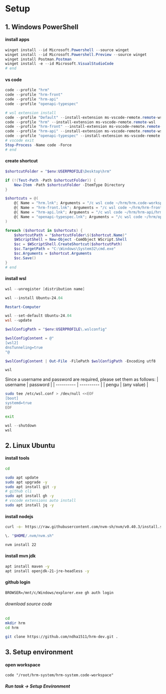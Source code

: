 # Setup

## 1. Windows PowerShell

#### install apps

```powershell
winget install --id Microsoft.Powershell --source winget
winget install --id Microsoft.Powershell.Preview --source winget
winget install Postman.Postman
winget install -e --id Microsoft.VisualStudioCode
# end
```

#### vs code

```powershell
code --profile "hrm"
code --profile "hrm-front"
code --profile "hrm-api"
code --profile "openapi-typespec"

# wsl extension install
code --profile "Default" --install-extension ms-vscode-remote.remote-wsl
code --profile "hrm" --install-extension ms-vscode-remote.remote-wsl
code --profile "hrm-front" --install-extension ms-vscode-remote.remote-wsl
code --profile "hrm-api" --install-extension ms-vscode-remote.remote-wsl
code --profile "openapi-typespec" --install-extension ms-vscode-remote.remote-wsl
# vscode exit
Stop-Process -Name code -Force
# end
```

#### create shortcut

```powershell
$shortcutFolder = "$env:USERPROFILE\Desktop\hrm"

if (!(Test-Path -Path $shortcutFolder)) {
    New-Item -Path $shortcutFolder -ItemType Directory
}

$shortcuts = @(
    @{ Name = "hrm.lnk"; Arguments = "/c wsl code ~/hrm/hrm.code-workspace --profile hrm" },
    @{ Name = "hrm-front.lnk"; Arguments = "/c wsl code ~/hrm/hrm-front/hrm-front.code-workspace --profile hrm-front" },
    @{ Name = "hrm-api.lnk"; Arguments = "/c wsl code ~/hrm/hrm-api/hrm-api.code-workspace --profile hrm-api" },
    @{ Name = "openapi-typespec.lnk"; Arguments = "/c wsl code ~/hrm/openapi-typespec/openapi-typespec.code-workspace --profile openapi-typespec" }
)

foreach ($shortcut in $shortcuts) {
    $shortcutPath = "$shortcutFolder\$($shortcut.Name)"
    $WScriptShell = New-Object -ComObject WScript.Shell
    $sc = $WScriptShell.CreateShortcut($shortcutPath)
    $sc.TargetPath = "C:\Windows\System32\cmd.exe"
    $sc.Arguments = $shortcut.Arguments
    $sc.Save()
}
# end
```


#### install wsl

```powershell
wsl --unregister [distribution name]
```
```powershell
wsl --install Ubuntu-24.04
```
```powershell
Restart-Computer
```
```powershell
wsl --set-default Ubuntu-24.04
wsl --update
```
```powershell
$wslConfigPath = "$env:USERPROFILE\.wslconfig"

$wslConfigContent = @"
[wsl2]
dnsTunneling=true
"@

$wslConfigContent | Out-File -FilePath $wslConfigPath -Encoding utf8
```
```powershell
wsl
```
Since a username and password are required, please set them as follows:
| username   | password   |
| ---------- | ---------- |
| pengu      | (any value) |

```bash
sudo tee /etc/wsl.conf > /dev/null <<EOF
[boot]
systemd=true
EOF
```
```bash
exit
```

```powershell
wsl --shutdown
wsl
```

## 2. Linux Ubuntu

#### install tools

```bash
cd

sudo apt update
sudo apt upgrade -y
sudo apt install git -y
# github cli
sudo apt install gh -y
# vscode extensions auto install
sudo apt install jq -y
```

#### install nodejs

```bash
curl -o- https://raw.githubusercontent.com/nvm-sh/nvm/v0.40.3/install.sh | bash

\. "$HOME/.nvm/nvm.sh"

nvm install 22
```

#### install mvn jdk
```bash
apt install maven -y
apt install openjdk-21-jre-headless -y
```

#### github login

```
BROWSER=/mnt/c/Windows/explorer.exe gh auth login
```

###### download source code

```bash
cd
mkdir hrm
cd hrm
```
```bash
git clone https://github.com/ndha1511/hrm-dev.git .

```

## 3. Setup environment

#### open workspace

```
code "/root/hrm-system/hrm-system.code-workspace"
```

##### Run task -> Setup Environment
